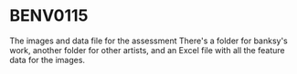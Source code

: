 # BENV0115
The images and data file for the assessment
There's a folder for banksy's work, another folder for other artists, and an Excel file with all the feature data for the images.
